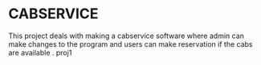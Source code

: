 CABSERVICE
==========
This project deals with making a cabservice software where admin can make changes to the program and users can make reservation 
if the cabs are available .
proj1
